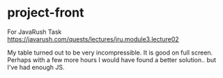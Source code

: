 # project-front

For JavaRush Task https://javarush.com/quests/lectures/jru.module3.lecture02

My table turned out to be very incompressible. It is good on full screen. 
Perhaps with a few more hours I would have found a better solution.. but I've had enough JS.
